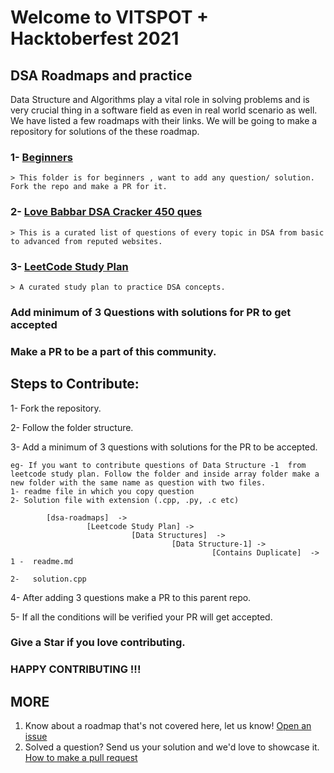 # Welcome to VITSPOT + Hacktoberfest 2021

## DSA Roadmaps and practice

Data Structure and Algorithms play a vital role in solving problems and is very crucial thing in a software field as even in real world scenario as well.
We have listed a few roadmaps with  their links. We will be going to make a repository for solutions of the these roadmap.

### 1- [Beginners](https://github.com/baazis/dsa-roadmaps/tree/master/dsa-roadmaps/Beginners)

`> This folder is for beginners , want to add any question/ solution. Fork the repo and make a PR for it.`

### 2- [Love Babbar DSA Cracker 450 ques](https://github.com/baazis/dsa-roadmaps/tree/master/dsa-roadmaps/Love%20Babbar%20Questions)

`> This is a curated list of questions of every topic in DSA from basic to advanced from reputed websites.`

### 3- [LeetCode Study Plan](https://github.com/baazis/dsa-roadmaps/tree/master/dsa-roadmaps/LeetCode%20Study%20Plan)

`> A curated study plan to practice DSA concepts.`


### Add minimum of 3 Questions with solutions for PR to get accepted
### Make a PR to be a part of this community.

## Steps to Contribute:

1- Fork the repository.

2- Follow the folder structure.

3- Add a minimum of 3 questions with solutions for the PR to be accepted.

    eg- If you want to contribute questions of Data Structure -1  from leetcode study plan. Follow the folder and inside array folder make a new folder with the same name as question with two files.
    1- readme file in which you copy question
    2- Solution file with extension (.cpp, .py, .c etc)

            [dsa-roadmaps]  ->    
                     [Leetcode Study Plan] -> 
                               [Data Structures]  -> 
                                        [Data Structure-1] -> 
                                                 [Contains Duplicate]  -> 1 -  readme.md                                                            
                                                                          2-   solution.cpp

4- After adding 3 questions make a PR to this parent repo.

5- If all the conditions will be verified your PR will get accepted.

### Give a Star if you love contributing.

### HAPPY CONTRIBUTING !!!


## MORE
1. Know about a roadmap that's not covered here, let us know! [Open an issue](https://github.com/vitspot/dsa-roadmaps/issues/new/choose)
2. Solved a question? Send us your solution and we'd love to showcase it. [How to make a pull request](https://docs.github.com/en/github/collaborating-with-pull-requests/proposing-changes-to-your-work-with-pull-requests/creating-a-pull-request)
